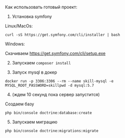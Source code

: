 Как использовать готовый проект:

1. Установка symfony

 Linux/MacOs:
 
    curl -sS https://get.symfony.com/cli/installer | bash
    
 Windows:
 
  Скачиваем https://get.symfony.com/cli/setup.exe
  
  
  
2. Запускаем `composer install`

3. Запуск mysql в докер

`docker run -p 3306:3306 --rm --name skill-mysql -e MYSQL_ROOT_PASSWORD=skillpwd -d mysql:5.7`

4. (ждем 10 секунд пока сервер запустится)

Создаем базу 

`php bin/console doctrine:database:create`

5. Запускаем миграцию

`php bin/console doctrine:migrations:migrate`
